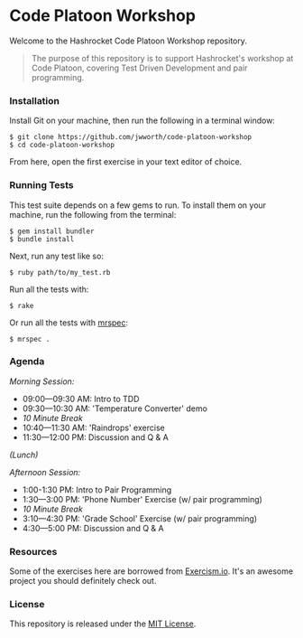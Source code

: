 # Code Platoon Workshop

Welcome to the Hashrocket Code Platoon Workshop repository.

> The purpose of this repository is to support Hashrocket's workshop at Code
> Platoon, covering Test Driven Development and pair programming.

### Installation

Install Git on your machine, then run the following in a terminal window:

```
$ git clone https://github.com/jwworth/code-platoon-workshop
$ cd code-platoon-workshop
```

From here, open the first exercise in your text editor of choice.

### Running Tests

This test suite depends on a few gems to run. To install them on your machine,
run the following from the terminal:

```
$ gem install bundler
$ bundle install
```

Next, run any test like so:

```
$ ruby path/to/my_test.rb
```

Run all the tests with:

```
$ rake
```

Or run all the tests with [mrspec](https://github.com/JoshCheek/mrspec):

```
$ mrspec .
```

### Agenda

*Morning Session:*

* 09:00—09:30 AM: Intro to TDD
* 09:30—10:30 AM: 'Temperature Converter' demo
* *10 Minute Break*
* 10:40—11:30 AM: 'Raindrops' exercise
* 11:30—12:00 PM: Discussion and Q & A

*(Lunch)*

*Afternoon Session:*
* 1:00-1:30 PM: Intro to Pair Programming
* 1:30—3:00 PM: 'Phone Number' Exercise (w/ pair programming)
* *10 Minute Break*
* 3:10—4:30 PM: 'Grade School' Exercise (w/ pair programming)
* 4:30—5:00 PM: Discussion and Q & A

### Resources

Some of the exercises here are borrowed from [Exercism.io](http://exercism.io/). It's
an awesome project you should definitely check out.

### License

This repository is released under the [MIT License](http://www.opensource.org/licenses/MIT).
